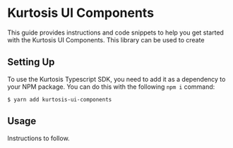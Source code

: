# Kurtosis UI Components

This guide provides instructions and code snippets to help you get started with the Kurtosis UI Components. This library
can be used to create

## Setting Up

To use the Kurtosis Typescript SDK, you need to add it as a dependency to your NPM package. You can do this with the following `npm i` command:

```console
$ yarn add kurtosis-ui-components
```

## Usage

Instructions to follow.

